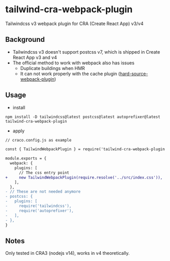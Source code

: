 # tailwind-cra-webpack-plugin
Tailwindcss v3 webpack plugin for CRA (Create React App) v3/v4

## Background
- Tailwindcss v3 doesn't support postcss v7, which is shipped in Create React App v3 and v4
- The official method to work with webpack also has issues
  + Duplicate buildings when HMR
  + It can not work properly with the cache plugin ([hard-source-webpack-plugin](https://www.npmjs.com/package/hard-source-webpack-plugin-fixed-hashbug))

## Usage
- install
```
npm install -D tailwindcss@latest postcss@latest autoprefixer@latest tailwind-cra-webpack-plugin
```

- apply
```diff
// craco.config.js as example

const { TailwindWebpackPlugin } = require('tailwind-cra-webpack-plugin')

module.exports = {
  webpack: {
    plugins: [
      // The css entry point
+     new TailwindWebpackPlugin(require.resolve('../src/index.css')),
    ],
  },
- // These are not needed anymore
- postcss: {
-   plugins: [
-     require('tailwindcss'),
-     require('autoprefixer'),
-   ],
- },
}
```

## Notes
Only tested in CRA3 (nodejs v14), works in v4 theoretically.
